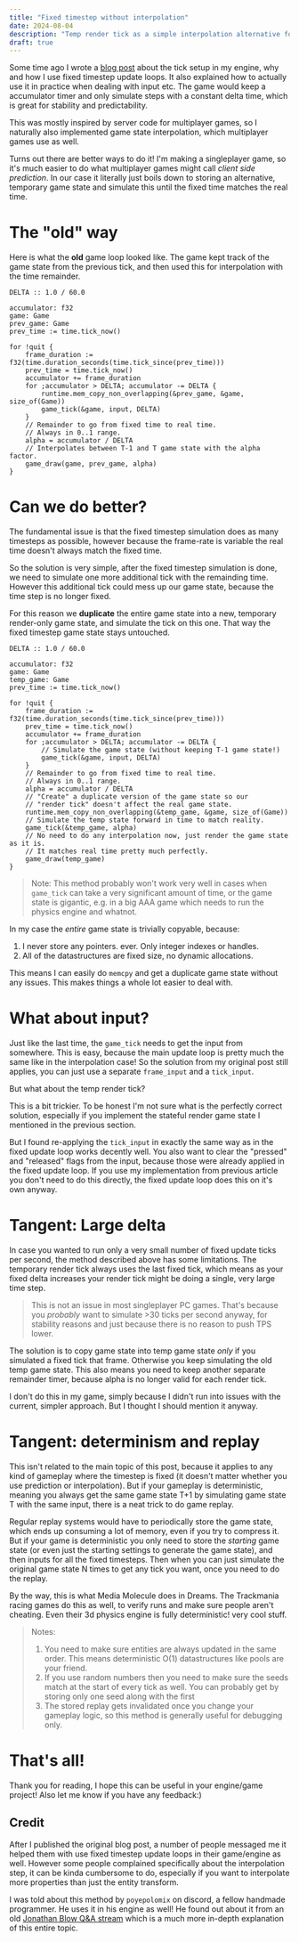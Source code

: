 ```yaml
---
title: "Fixed timestep without interpolation"
date: 2024-08-04
description: "Temp render tick as a simple interpolation alternative for singleplayer games with fixed timestep ticks"
draft: true
---
```


Some time ago I wrote a [blog post](https://jakubtomsu.github.io/posts/input_in_fixed_timestep/) about the tick setup in my engine, why and how I use fixed timestep update loops. It also explained how to actually use it in practice when dealing with input etc. The game would keep a accumulator timer and only simulate steps with a constant delta time, which is great for stability and predictability.

This was mostly inspired by server code for multiplayer games, so I naturally also implemented game state interpolation, which multiplayer games use as well.

Turns out there are better ways to do it! I'm making a singleplayer game, so it's much easier to do what multiplayer games might call _client side prediction_. In our case it literally just boils down to storing an alternative, temporary game state and simulate this until the fixed time matches the real time.

# The "old" way

Here is what the **old** game loop looked like. The game kept track of the game state from the previous tick, and then used this for interpolation with the time remainder.
```odin
DELTA :: 1.0 / 60.0

accumulator: f32
game: Game
prev_game: Game
prev_time := time.tick_now()

for !quit {
    frame_duration := f32(time.duration_seconds(time.tick_since(prev_time)))
    prev_time = time.tick_now()
    accumulator += frame_duration
    for ;accumulator > DELTA; accumulator -= DELTA {
        runtime.mem_copy_non_overlapping(&prev_game, &game, size_of(Game))
        game_tick(&game, input, DELTA)
    }
    // Remainder to go from fixed time to real time.
    // Always in 0..1 range.
    alpha = accumulator / DELTA
    // Interpolates between T-1 and T game state with the alpha factor.
    game_draw(game, prev_game, alpha)
}
```

# Can we do better?
The fundamental issue is that the fixed timestep simulation does as many timesteps as possible, however because the frame-rate is variable the real time doesn't always match the fixed time.

So the solution is very simple, after the fixed timestep simulation is done, we need to simulate one more additional tick with the remainding time. However this additional tick could mess up our game state, because the time step is no longer fixed.

For this reason we **duplicate** the entire game state into a new, temporary render-only game state, and simulate the tick on this one. That way the fixed timestep game state stays untouched.

```odin
DELTA :: 1.0 / 60.0

accumulator: f32
game: Game
temp_game: Game
prev_time := time.tick_now()

for !quit {
    frame_duration := f32(time.duration_seconds(time.tick_since(prev_time)))
    prev_time = time.tick_now()
    accumulator += frame_duration
    for ;accumulator > DELTA; accumulator -= DELTA {
        // Simulate the game state (without keeping T-1 game state!)
        game_tick(&game, input, DELTA)
    }
    // Remainder to go from fixed time to real time.
    // Always in 0..1 range.
    alpha = accumulator / DELTA
    // "Create" a duplicate version of the game state so our
    // "render tick" doesn't affect the real game state.
    runtime.mem_copy_non_overlapping(&temp_game, &game, size_of(Game))
    // Simulate the temp state forward in time to match reality.
    game_tick(&temp_game, alpha)
    // No need to do any interpolation now, just render the game state as it is.
    // It matches real time pretty much perfectly.
    game_draw(temp_game)
}
```

> Note:
> This method probably won't work very well in cases when `game_tick` can take a very significant amount of time, or the game state is gigantic, e.g. in a big AAA game which needs to run the physics engine and whatnot.

In my case the _entire_ game state is trivially copyable, because:
1. I never store any pointers. ever. Only integer indexes or handles.
2. All of the datastructures are fixed size, no dynamic allocations.

This means I can easily do `memcpy` and get a duplicate game state without any issues. This makes things a whole lot easier to deal with.

# What about input?
Just like the last time, the `game_tick` needs to get the input from somewhere. This is easy, because the main update loop is pretty much the same like in the interpolation case! So the solution from my original post still applies, you can just use a separate `frame_input` and a `tick_input`.

But what about the temp render tick?

This is a bit trickier. To be honest I'm not sure what is the perfectly correct solution, especially if you implement the stateful render game state I mentioned in the previous section.

But I found re-applying the `tick_input` in exactly the same way as in the fixed update loop works decently well. You also want to clear the "pressed" and "released" flags from the input, because those were already applied in the fixed update loop. If you use my implementation from previous article you don't need to do this directly, the fixed update loop does this on it's own anyway.

# Tangent: Large delta
In case you wanted to run only a very small number of fixed update ticks per second, the method described above has some limitations. The temporary render tick always uses the last fixed tick, which means as your fixed delta increases your render tick might be doing a single, very large time step.

> This is not an issue in most singleplayer PC games. That's because you _probably_ want to simulate >30 ticks per second anyway, for stability reasons and just because there is no reason to push TPS lower.

The solution is to copy game state into temp game state _only_ if you simulated a fixed tick that frame. Otherwise you keep simulating the old temp game state. This also means you need to keep another separate remainder timer, because alpha is no longer valid for each render tick.

I don't do this in my game, simply because I didn't run into issues with the current, simpler approach. But I thought I should mention it anyway.

# Tangent: determinism and replay
This isn't related to the main topic of this post, because it applies to any kind of gameplay where the timestep is fixed (it doesn't matter whether you use prediction or interpolation). But if your gameplay is deterministic, meaning you always get the same game state T+1 by simulating game state T with the same input, there is a neat trick to do game replay.

Regular replay systems would have to periodically store the game state, which ends up consuming a lot of memory, even if you try to compress it. But if your game is deterministic you only need to store the _starting_ game state (or even just the starting settings to generate the game state), and then inputs for all the fixed timesteps. Then when you can just simulate the original game state N times to get any tick you want, once you need to do the replay.

By the way, this is what Media Molecule does in Dreams. The Trackmania racing games do this as well, to verify runs and make sure people aren't cheating. Even their 3d physics engine is fully deterministic! very cool stuff.

> Notes:
> 1. You need to make sure entities are always updated in the same order. This means deterministic O(1) datastructures like pools are your friend.
> 2. If you use random numbers then you need to make sure the seeds match at the start of every tick as well. You can probably get by storing only one seed along with the first
> 3. The stored replay gets invalidated once you change your gameplay logic, so this method is generally useful for debugging only.

# That's all!
Thank you for reading, I hope this can be useful in your engine/game project! Also let me know if you have any feedback:)

## Credit

After I published the original blog post, a number of people messaged me it helped them with use fixed timestep update loops in their game/engine as well. However some people complained specifically about the interpolation step, it can be kinda cumbersome to do, especially if you want to interpolate more properties than just the entity transform.

I was told about this method by `poyepolomix` on discord, a fellow handmade programmer. He uses it in his engine as well! He found out about it from an old [Jonathan Blow Q&A stream](https://youtu.be/fdAOPHgW7qM?si=chCqgUTNoOLuHDvy) which is a much more in-depth explanation of this entire topic.
